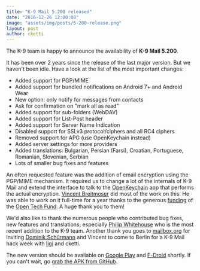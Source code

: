 ```yaml
---
title: "K-9 Mail 5.200 released"
date: "2016-12-26 12:00:00"
image: "assets/img/posts/5-200-release.png"
layout: post
author: cketti
---
```


The K-9 team is happy to announce the availability of **K-9 Mail 5.200**.

It has been over 2 years since the release of the last major version. But we haven't been idle. Have a look at the list
of the most important changes:

* Added support for PGP/MIME
* Added support for bundled notifications on Android 7+ and Android Wear
* New option: only notify for messages from contacts
* Ask for confirmation on "mark all as read"
* Added support for sub-folders (WebDAV)
* Added support for List-Post header
* Added support for Server Name Indication
* Disabled support for SSLv3 protocol/ciphers and all RC4 ciphers
* Removed support for APG (use OpenKeychain instead)
* Added server settings for more providers
* Added translations: Bulgarian, Persian (Farsi), Croatian, Portuguese, Romanian, Slovenian, Serbian
* Lots of smaller bug fixes and features

An often requested feature was the addition of email encryption using the PGP/MIME mechanism. It required us to change a
lot of the internals of K-9 Mail and extend the interface to talk to the [OpenKeychain](https://www.openkeychain.org/)
app that performs the actual encryption. [Vincent Breitmoser](https://github.com/valodim) did most of the work on this.
He was able to work on it full-time for a year thanks to the generous
[funding](https://www.opentech.fund/project/k-9-mail) of the [Open Tech Fund](https://www.opentech.fund/). A huge thank
you to them!

We'd also like to thank the numerous people who contributed bug fixes, new features and translations; especially
[Philip Whitehouse](https://github.com/philipwhiuk) who is the most recent addition to the K-9 team. Another thank you
goes to [mailbox.org](https://mailbox.org/) for inviting [Dominik Schürmann](https://www.sufficientlysecure.org/) and
Vincent to come to Berlin for a K-9 Mail hack week with [ligi](https://github.com/ligi) and cketti.

The new version should be available on [Google Play](https://play.google.com/store/apps/details?id=com.fsck.k9) and
[F-Droid](https://f-droid.org/repository/browse/?fdid=com.fsck.k9) shortly. If you can't wait, go [grab the APK from
GitHub](https://github.com/k9mail/k-9/releases/tag/5.200).
